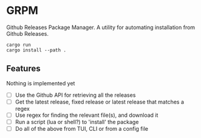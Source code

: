 # GRPM

Github Releases Package Manager. A utility for automating installation from Github Releases.

```
cargo run
cargo install --path .
```

## Features 

Nothing is implemented yet

- [ ] Use the Github API for retrieving all the releases
- [ ] Get the latest release, fixed release or latest release that matches a regex
- [ ] Use regex for finding the relevant file(s), and download it
- [ ] Run a script (lua or shell?) to 'install' the package 
- [ ] Do all of the above from TUI, CLI or from a config file
